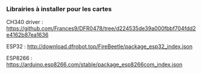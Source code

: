 ### Librairies à installer pour les cartes

CH340 driver : 
https://github.com/Frances9/DFR0478/tree/d224535de39a000fbbf704fdd2e4162b87ea1636

ESP32 : 
http://download.dfrobot.top/FireBeetle/package_esp32_index.json

ESP8266 : 
https://arduino.esp8266.com/stable/package_esp8266com_index.json
